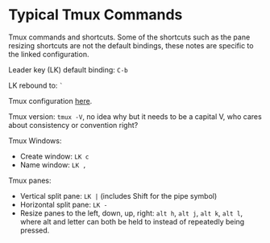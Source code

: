 # Typical Tmux Commands

Tmux commands and shortcuts. Some of the shortcuts such as the pane resizing shortcuts are not the default bindings, these notes are specific to the linked configuration.

Leader key (LK) default binding: `C-b`

LK rebound to: ``` ` ```

Tmux configuration [here](https://github.com/JoshDoug/dotfiles/blob/master/.tmux.conf).

Tmux version: `tmux -V`, no idea why but it needs to be a capital V, who cares about consistency or convention right?

Tmux Windows:

* Create window: `LK c`
* Name window: `LK ,`

Tmux panes:

* Vertical split pane: `LK |` (includes Shift for the pipe symbol)
* Horizontal split pane: `LK -`
* Resize panes to the left, down, up, right: `alt h`, `alt j`, `alt k`, `alt l`, where alt and letter can both be held to instead of repeatedly being pressed.
